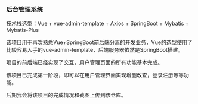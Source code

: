 ### 后台管理系统



技术栈选型：Vue + vue-admin-template + Axios + SpringBoot + Mybatis + Mybatis-Plus

该项目用于再次熟悉Vue+SpringBoot前后端分离的开发业务，Vue的选型使用了比较容易入手的vue-admin-template，后端服务器依然是SpringBoot搭建。

项目的前后端已经实现了交互，用户管理页面的所有功能基本完成。

该项目已完成第一阶段，即可以在用户管理界面实现增删改查，登录注册等等功能。

后期我会将该项目的完成情况和截图上传到该仓库。
